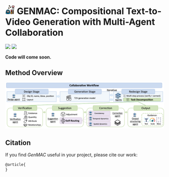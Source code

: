 # <img src="assets/genmac_logo.png" alt="Icon" width="30"/> GENMAC: Compositional Text-to-Video Generation with Multi-Agent Collaboration

<a href='https://karine-h.github.io/GenMAC/'><img src='https://img.shields.io/badge/Project-Page-Green'></a>
<a href=''><img src='https://img.shields.io/badge/GenMAC-Arxiv-red'></a> 

**Code will come soon.**

## Method Overview
![](assets/pipeline.png)

## Citation
If you find _GenMAC_ useful in your project, please cite our work:
```
@article{
}
```

